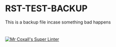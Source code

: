 # RST-TEST-BACKUP
This is a backup file incase something bad happens 
#
[![Mr Coxall's Super Linter](https://github.com/ICS3U-C-Programming-DylanMuta007/ICS3U-Space-Aliens/workflows/Mr%20Coxall's%20Super%20Linter/badge.svg)](https://github.com/ICS3U-C-Programming-DylanMuta007/ICS3U-Space-Aliens/actions/)

